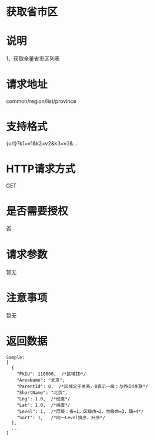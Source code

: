 # 获取省市区

# 说明

1、获取全量省市区列表

# 请求地址

common\/region\/list\/province

# 支持格式

{url}?k1=v1&k2=v2&k3=v3&...

# HTTP请求方式

GET

# 是否需要授权

否

# 请求参数

暂无

# 注意事项

暂无

# 返回数据

```
Sample:
[
  {
    "PkId": 110000,  /*区域ID*/
    "AreaName": "北京",
    "ParentId": 0,  /*区域父子关系，0表示一级；与PkId关联*/
    "ShortName": "北京",
    "Lng": 1.0,  /*经度*/
    "Lat": 1.0,  /*纬度*/
    "Level": 1,  /*层级：省=1，区级市=2，地级市=3，镇=4*/
    "Sort": 1,   /*同一Level排序，升序*/
  },
  ...
]
```

